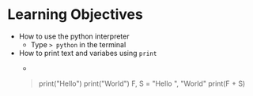 # Learning Objectives
* How to use the python interpreter
    * Type `> python` in the terminal
* How to print text and variabes using `print`
    * ```
    > print("Hello")
    > print("World")
    > F, S = "Hello ", "World"
    > print(F + S)
    ```